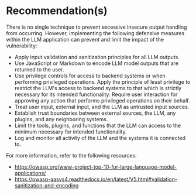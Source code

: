 # Recommendation(s)

There is no single technique to prevent excessive insecure output handling from occurring. However, implementing the following defensive measures within the LLM application can prevent and limit the impact of the vulnerability:

- Apply input validation and sanitization principles for all LLM outputs.
- Use JavaScript or Markdown to encode LLM model outputs that are returned to the user.
- Use privilege controls for access to backend systems or when performing privileged operations. Apply the principle of least privilege to restrict the LLM's access to backend systems to that which is strictly necessary for its intended functionality.
Require user interaction for approving any action that performs privileged operations on their behalf.
- Treat user input, external input, and the LLM as untrusted input sources.
- Establish trust boundaries between external sources, the LLM, any plugins, and any neighboring systems.
- Limit the tools, plugins, and functions that the LLM can access to the minimum necessary for intended functionality.
- Log and monitor all activity of the LLM and the systems it is connected to.

For more information, refer to the following resources:

- <https://owasp.org/www-project-top-10-for-large-language-model-applications/>
- <https://owasp-aasvs4.readthedocs.io/en/latest/V5.html#validation-sanitization-and-encoding>

